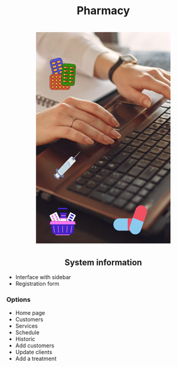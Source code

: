 <h1 align="center">Pharmacy</h1>

<h1 align="center">
<img src= "Image_readme/Projeto_Pharmy.png" width="350" height="550" />
</h1>

<h2 align="center">
System information
</h2>

- Interface with sidebar
- Registration form

<h3>Options</h3>

- Home page
- Customers
- Services
- Schedule
- Historic
- Add customers
- Update clients
- Add a treatment

